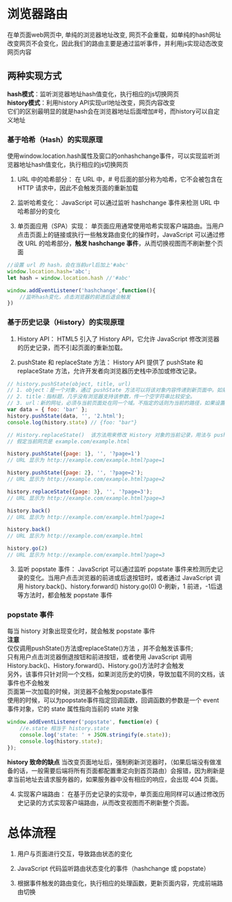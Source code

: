# 浏览器路由
在单页面web网页中, 单纯的浏览器地址改变, 网页不会重载，如单纯的hash网址改变网页不会变化，因此我们的路由主要是通过监听事件，并利用js实现动态改变网页内容

## 两种实现方式  
**hash模式**：监听浏览器地址hash值变化，执行相应的js切换网页  
**history模式**：利用history API实现url地址改变，网页内容改变  
它们的区别最明显的就是hash会在浏览器地址后面增加#号，而history可以自定义地址

### 基于哈希（Hash）的实现原理
使用window.location.hash属性及窗口的onhashchange事件，可以实现监听浏览器地址hash值变化，执行相应的js切换网页  
1. URL 中的哈希部分： 在 URL 中，# 号后面的部分称为哈希，它不会被包含在 HTTP 请求中，因此不会触发页面的重新加载  

2. 监听哈希变化： JavaScript 可以通过监听 hashchange 事件来检测 URL 中哈希部分的变化  

3. 单页面应用（SPA）实现： 单页面应用通常使用哈希实现客户端路由。当用户点击页面上的链接或执行一些触发路由变化的操作时，JavaScript 可以通过修改 URL 的哈希部分，**触发 hashchange 事件**，从而切换视图而不刷新整个页面  
```js
//设置 url 的 hash，会在当前url后加上'#abc'
window.location.hash='abc';
let hash = window.location.hash //'#abc'

window.addEventListener('hashchange',function(){
	//监听hash变化，点击浏览器的前进后退会触发
})
```

### 基于历史记录（History）的实现原理
1. History API： HTML5 引入了 History API，它允许 JavaScript 修改浏览器的历史记录，而不引起页面的重新加载。

2. pushState 和 replaceState 方法： History API 提供了 pushState 和 replaceState 方法，允许开发者向浏览器历史栈中添加或修改记录。
```js
// history.pushState(object, title, url)
// 1. object：是一个对象，通过 pushState 方法可以将该对象内容传递到新页面中。如果不需要这个对象，此处可以填 null。
// 2. title：指标题，几乎没有浏览器支持该参数，传一个空字符串比较安全。
// 3. url：新的网址，必须与当前页面处在同一个域。不指定的话则为当前的路径，如果设置了一个跨域网址，则会报错。
var data = { foo: 'bar' };
history.pushState(data, '', '2.html');
console.log(history.state) // {foo: "bar"}
```
```js
// History.replaceState()  该方法用来修改 History 对象的当前记录，用法与 pushState() 方法一样。
// 假定当前网页是 example.com/example.html

history.pushState({page: 1}, '', '?page=1')
// URL 显示为 http://example.com/example.html?page=1

history.pushState({page: 2}, '', '?page=2');
// URL 显示为 http://example.com/example.html?page=2

history.replaceState({page: 3}, '', '?page=3');
// URL 显示为 http://example.com/example.html?page=3

history.back()
// URL 显示为 http://example.com/example.html?page=1

history.back()
// URL 显示为 http://example.com/example.html

history.go(2)
// URL 显示为 http://example.com/example.html?page=3
```

3. 监听 popstate 事件： JavaScript 可以通过监听 popstate 事件来检测历史记录的变化。当用户点击浏览器的前进或后退按钮时，或者通过 JavaScript 调用 history.back()、history.forward() history.go(0) 0-刷新，1 前进，-1后退 等方法时，都会触发 popstate 事件  

### popstate 事件 
每当 history 对象出现变化时，就会触发 popstate 事件  
**注意**   
仅仅调用pushState()方法或replaceState()方法 ，并不会触发该事件;  
只有用户点击浏览器倒退按钮和前进按钮，或者使用 JavaScript 调用History.back()、History.forward()、History.go()方法时才会触发    
另外，该事件只针对同一个文档，如果浏览历史的切换，导致加载不同的文档，该事件也不会触发  
页面第一次加载的时候，浏览器不会触发popstate事件  
使用的时候，可以为popstate事件指定回调函数，回调函数的参数是一个 event 事件对象，它的 state 属性指向当前的 state 对象  
```js
window.addEventListener('popstate', function(e) {
	//e.state 相当于 history.state
	console.log('state: ' + JSON.stringify(e.state));
	console.log(history.state);
});
```
**history 致命的缺点**
当改变页面地址后，强制刷新浏览器时，（如果后端没有做准备的话，一般需要后端将所有页面都配置重定向到首页路由）会报错，因为刷新是拿当前地址去请求服务器的，如果服务器中没有相应的响应，会出现 404 页面。


4. 实现客户端路由： 在基于历史记录的实现中，单页面应用同样可以通过修改历史记录的方式实现客户端路由，从而改变视图而不刷新整个页面。



# 总体流程
1. 用户与页面进行交互，导致路由状态的变化

2. JavaScript 代码监听路由状态变化的事件（hashchange 或 popstate）

3. 根据事件触发的路由变化，执行相应的处理函数，更新页面内容，完成前端路由切换


